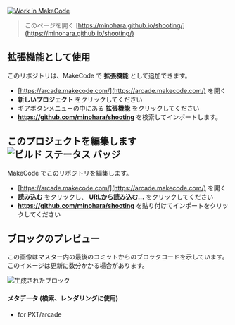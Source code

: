 [![Work in MakeCode](https://classroom.github.com/assets/work-in-make-code-c53f0c86300af1a64cdd5dc830e2509efd17c8cb483a722cacaee84d10eb8ec9.svg)](https://classroom.github.com/online_ide?assignment_repo_id=5357906&assignment_repo_type=AssignmentRepo)
 


> このページを開く [https://minohara.github.io/shooting/](https://minohara.github.io/shooting/)

## 拡張機能として使用

このリポジトリは、MakeCode で **拡張機能** として追加できます。

* [https://arcade.makecode.com/](https://arcade.makecode.com/) を開く
* **新しいプロジェクト** をクリックしてください
* ギアボタンメニューの中にある **拡張機能** をクリックしてください
* **https://github.com/minohara/shooting** を検索してインポートします。

## このプロジェクトを編集します ![ビルド ステータス バッジ](https://github.com/minohara/shooting/workflows/MakeCode/badge.svg)

MakeCode でこのリポジトリを編集します。

* [https://arcade.makecode.com/](https://arcade.makecode.com/) を開く
* **読み込む** をクリックし、 **URLから読み込む...** をクリックしてください
* **https://github.com/minohara/shooting** を貼り付けてインポートをクリックしてください

## ブロックのプレビュー

この画像はマスター内の最後のコミットからのブロックコードを示しています。
このイメージは更新に数分かかる場合があります。

![生成されたブロック](https://github.com/minohara/shooting/raw/master/.github/makecode/blocks.png)

#### メタデータ (検索、レンダリングに使用)

* for PXT/arcade
<script src="https://makecode.com/gh-pages-embed.js"></script><script>makeCodeRender("{{ site.makecode.home_url }}", "{{ site.github.owner_name }}/{{ site.github.repository_name }}");</script>

